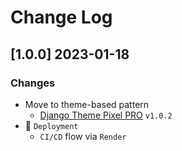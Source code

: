 # Change Log

## [1.0.0] 2023-01-18
### Changes

- Move to theme-based pattern
  - [Django Theme Pixel PRO](https://github.com/app-generator/django-theme-pixel-pro) `v1.0.2`
- 🚀 `Deployment` 
  - `CI/CD` flow via `Render`
